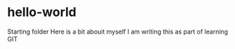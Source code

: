 # hello-world
Starting folder
Here is a bit abouit myself
I am writing this as part of learning GIT
